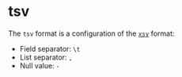 # tsv

The `tsv` format is a configuration of the [`xsv`](xsv.md) format:

- Field separator: `\t`
- List separator: `,`
- Null value: `-`
